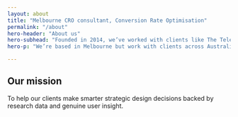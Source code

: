 ```yaml
---
layout: about
title: "Melbourne CRO consultant, Conversion Rate Optimisation"
permalink: "/about"
hero-header: "About us"
hero-subhead: "Founded in 2014, we’ve worked with clients like The Telegraph, EE, Kmart to improve their websites and apps to make them easier to use, more intuitive and more profitable."
hero-p: "We’re based in Melbourne but work with clients across Australia and around the world."

---
```

<h2>Our mission</h2>
<p>
To help our clients make smarter strategic design decisions backed by research data and genuine user insight.
</p>